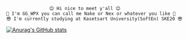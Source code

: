                     😊 Hi nice to meet y'all 😊                 
    🤗 I'm GG_WPX you can call me Nake or Nex or whatever you like 🤗 
    😎 I'm currently studying at Kasetsart University(SoftEn) SKE20 😎
    
[![Anurag's GitHub stats](https://github-readme-stats.vercel.app/api?username=GGWPXXXX&show_icons=true)](https://github.com/anuraghazra/github-readme-stats)
